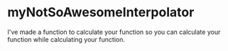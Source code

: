 # myNotSoAwesomeInterpolator

I've made a function to calculate your function so you can calculate your function while calculating your function.
